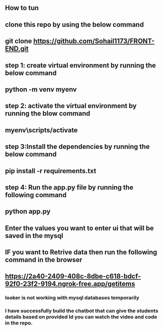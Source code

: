 ## How to tun 
## clone this repo by using the below command
## git clone  https://github.com/Sohail1173/FRONT-END.git

## step 1: create virtual environment by running the below command
## python -m venv myenv

## step 2: activate the virtual environment by running the blow command
## myenv\scripts/activate

## step 3:Install the dependencies by running the below command
## pip install -r requirements.txt


## step 4: Run the app.py file by running the following command 
## python app.py 

## Enter the values you want to enter ui that will be saved in the mysql

## IF you want to Retrive data then run the following command in the browser

##  https://2a40-2409-408c-8dbe-c618-bdcf-92f0-23f2-9194.ngrok-free.app/getitems



### looker is not working with mysql databases temporarily


### I have successfully build the chatbot that can give the students details based on provided Id you can watch the video and code in the repo.
